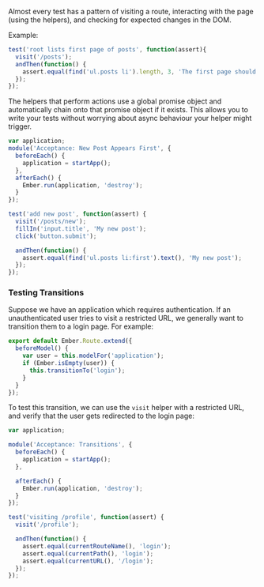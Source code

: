 Almost every test has a pattern of visiting a route, interacting with the page
(using the helpers), and checking for expected changes in the DOM.

Example:

```tests/acceptance/root-lists-first-page-of-posts-test.js
test('root lists first page of posts', function(assert){
  visit('/posts');
  andThen(function() {
    assert.equal(find('ul.posts li').length, 3, 'The first page should have 3 posts');
  });
});
```

The helpers that perform actions use a global promise object and automatically
chain onto that promise object if it exists. This allows you to write your tests
without worrying about async behaviour your helper might trigger.

```tests/acceptance/new-post-appears-first-test.js
var application;
module('Acceptance: New Post Appears First', {
  beforeEach() {
    application = startApp();
  },
  afterEach() {
    Ember.run(application, 'destroy');
  }
});

test('add new post', function(assert) {
  visit('/posts/new');
  fillIn('input.title', 'My new post');
  click('button.submit');

  andThen(function() {
    assert.equal(find('ul.posts li:first').text(), 'My new post');
  });
});
```

### Testing Transitions

Suppose we have an application which requires authentication. If an unauthenticated user
tries to visit a restricted URL, we generally want to transition them to a login page.  For
example:

```app/routes/profile.js
export default Ember.Route.extend({
  beforeModel() {
    var user = this.modelFor('application');
    if (Ember.isEmpty(user)) {
      this.transitionTo('login');
    }
  }
});
```

To test this transition, we can use the `visit` helper with a restricted URL, and verify
that the user gets redirected to the login page:

```tests/acceptance/transitions-test.js
var application;

module('Acceptance: Transitions', {
  beforeEach() {
    application = startApp();
  },

  afterEach() {
    Ember.run(application, 'destroy');
  }
});

test('visiting /profile', function(assert) {
  visit('/profile');

  andThen(function() {
    assert.equal(currentRouteName(), 'login');
    assert.equal(currentPath(), 'login');
    assert.equal(currentURL(), '/login');
  });
});
```
